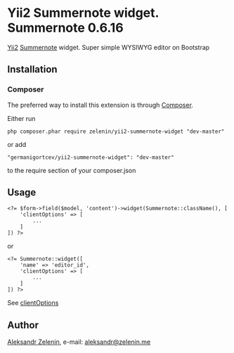 # Yii2 Summernote widget. Summernote 0.6.16

[Yii2](http://www.yiiframework.com) [Summernote](http://hackerwins.github.io/summernote) widget. Super simple WYSIWYG editor on Bootstrap

## Installation

### Composer

The preferred way to install this extension is through [Composer](http://getcomposer.org/).

Either run

	php composer.phar require zelenin/yii2-summernote-widget "dev-master"

or add

	"germanigortcev/yii2-summernote-widget": "dev-master"

to the require section of your composer.json

## Usage

	<?= $form->field($model, 'content')->widget(Summernote::className(), [
		'clientOptions' => [
			...
		]
	]) ?>

or

	<?= Summernote::widget([
		'name' => 'editor_id',
		'clientOptions' => [
			...
		]
	]) ?>

See [clientOptions](http://hackerwins.github.io/summernote/features.html)

## Author

[Aleksandr Zelenin](https://github.com/zelenin/), e-mail: [aleksandr@zelenin.me](mailto:aleksandr@zelenin.me)
